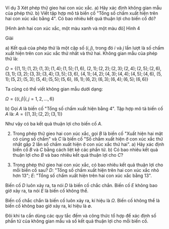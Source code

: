 Ví dụ 3
Xét phép thử gieo hai con xúc xắc.
a) Hãy xác định không gian mẫu của phép thử.
b) Viết tập hợp mô tả biến cố "Tổng số chấm xuất hiện trên hai con xúc xắc bằng 4". Có bao nhiêu kết quả thuận lợi cho biến cố đó?

[Hình ảnh hai con xúc xắc, một màu xanh và một màu đỏ]
Hình 4

Giải

a) Kết quả của phép thử là một cặp số $(i, j)$, trong đó $i$ và $j$ lần lượt là số chấm xuất hiện trên con xúc xắc thứ nhất và thứ hai.
Không gian mẫu của phép thử là:

$\Omega = \{(1, 1); (1, 2); (1, 3); (1, 4); (1, 5); (1, 6),$
$(2, 1); (2, 2); (2, 3); (2, 4); (2, 5); (2, 6),$
$(3, 1); (3, 2); (3, 3); (3, 4); (3, 5); (3, 6),$
$(4, 1); (4, 2); (4, 3); (4, 4); (4, 5); (4, 6),$
$(5, 1); (5, 2); (5, 3); (5, 4); (5, 5); (5, 6),$
$(6, 1); (6, 2); (6, 3); (6, 4); (6, 5); (6, 6)\}$

Ta cũng có thể viết không gian mẫu dưới dạng:

$\Omega = \{(i, j) | i, j = 1, 2, ..., 6\}$

b) Gọi $A$ là biến cố "Tổng số chấm xuất hiện bằng 4". Tập hợp mô tả biến cố $A$ là:
$A = \{(1, 3); (2, 2); (3, 1)\}$

Như vậy có ba kết quả thuận lợi cho biến cố $A$.

2. Trong phép thử gieo hai con xúc xắc, gọi $B$ là biến cố "Xuất hiện hai mặt có cùng số chấm" và $C$ là biến cố "Số chấm xuất hiện ở con xúc xắc thứ nhất gấp 2 lần số chấm xuất hiện ở con xúc xắc thứ hai".
a) Hãy xác định biến cố $B$ và $C$ bằng cách liệt kê các phần tử.
b) Có bao nhiêu kết quả thuận lợi cho $B$ và bao nhiêu kết quả thuận lợi cho $C$?

3. Trong phép thử gieo hai con xúc xắc, có bao nhiêu kết quả thuận lợi cho mỗi biến cố sau?
$D$: "Tổng số chấm xuất hiện trên hai con xúc xắc nhỏ hơn 13";
$E$: "Tổng số chấm xuất hiện trên hai con xúc xắc bằng 13".

Biến cố $D$ luôn xảy ra, ta nói $D$ là biến cố chắc chắn.
Biến cố $E$ không bao giờ xảy ra, ta nói $E$ là biến cố không thể.

Biến cố chắc chắn là biến cố luôn xảy ra, kí hiệu là $\Omega$.
Biến cố không thể là biến cố không bao giờ xảy ra, kí hiệu là $\emptyset$.

Đôi khi ta cần dùng các quy tắc đếm và công thức tổ hợp để xác định số phần tử của không gian mẫu và số kết quả thuận lợi cho mỗi biến cố.
